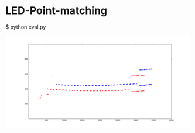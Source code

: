 # LED-Point-matching

$ python eval.py

![Matching Demo](https://github.com/LI-ZONG-HAN/LED-Point-matching/blob/master/Matching_Animation.gif)
